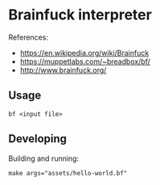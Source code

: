# Brainfuck interpreter

References:
- https://en.wikipedia.org/wiki/Brainfuck
- https://muppetlabs.com/~breadbox/bf/
- http://www.brainfuck.org/


## Usage
```
bf <input file>
```


## Developing
Building and running:
```
make args="assets/hello-world.bf"
```
